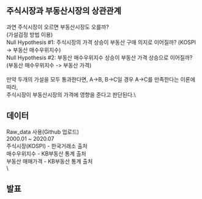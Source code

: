 
## 주식시장과 부동산시장의 상관관계
과연 주식시장이 오르면 부동산시장도 오를까?\
(가설검정 방법 이용)\
Null Hypothesis #1: 주식시장의 가격 상승이 부동산 구매 의지로 이어질까? (KOSPI -> 부동산 매수우위지수)\
Null Hypothesis #2: 부동산 매수우위지수 상승이 부동산 가격 상승으로 이어질까? (부동산 매수우위지수 -> 부동산 가격)\
\
만약 두개의 가설을 모두 통과한다면, A->B, B->C일 경우 A->C를 만족한다는 이론에 따라,\
주식시장이 부동산시장의 가격에 영향을 준다고 판단된다.\

## 데이터
Raw_data 사용(Github 업로드)\
2000.01 ~ 2020.07\
주식시장(KOSPI) - 한국거래소 출처\
매수우위지수 - KB부동산 통계 출처\
부동산 매매가격 - KB부동산 통계 출처\
\
## 발표

